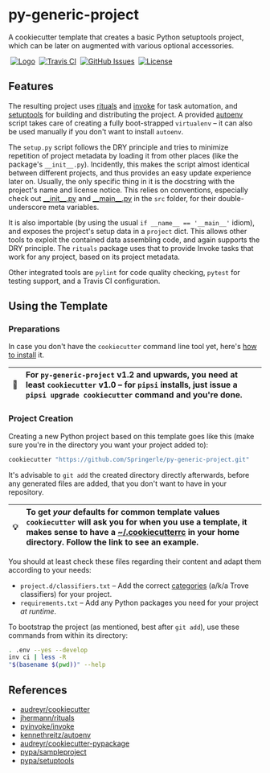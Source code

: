 # py-generic-project

A cookiecutter template that creates a basic Python setuptools project, which can be later on augmented with various optional accessories.

 [![Logo](https://raw.github.com/Springerle/springerle.github.io/master/static/img/logo-64.png)](http://springerle.github.io/)
 [![Travis CI](https://api.travis-ci.org/Springerle/py-generic-project.svg)](https://travis-ci.org/Springerle/py-generic-project)
 [![GitHub Issues](https://img.shields.io/github/issues/Springerle/py-generic-project.svg)](https://github.com/Springerle/py-generic-project/issues)
 [![License](http://img.shields.io/badge/license-MIT-red.svg)](https://github.com/Springerle/py-generic-project/blob/master/LICENSE)


## Features

The resulting project uses
[rituals](https://github.com/jhermann/rituals)
and [invoke](https://github.com/pyinvoke/invoke/)
for task automation, and
[setuptools](https://bitbucket.org/pypa/setuptools)
for building and distributing the project.
A provided [autoenv](https://github.com/kennethreitz/autoenv) script takes care
of creating a fully boot-strapped `virtualenv` – it can also be used manually
if you don't want to install `autoenv`.

The `setup.py` script follows the DRY principle and tries to
minimize repetition of project metadata by loading it from other
places (like the package's `__init__.py`). Incidently, this makes
the script almost identical between different projects, and thus
provides an easy update experience later on. Usually, the only specific
thing in it is the docstring with the project's name and license notice.
This relies on conventions, especially check out
[\_\_init\_\_.py](https://github.com/Springerle/py-generic-project/blob/master/%7B%7Bcookiecutter.repo_name%7D%7D/src/%7B%7Bcookiecutter.pkg_name%7D%7D/__init__.py)
and
[\_\_main\_\_.py](https://github.com/Springerle/py-generic-project/blob/master/%7B%7Bcookiecutter.repo_name%7D%7D/src/%7B%7Bcookiecutter.pkg_name%7D%7D/__main__.py)
in the `src` folder, for their double-underscore meta variables.

It is also importable (by using the usual `if __name__ == '__main__'`
idiom), and exposes the project's setup data in a `project` dict.
This allows other tools to exploit the contained data assembling code,
and again supports the DRY principle. The `rituals` package
uses that to provide Invoke tasks that work for any project, based on
its project metadata.

Other integrated tools are `pylint` for code quality checking,
`pytest` for testing support, and a Travis CI configuration.


## Using the Template

### Preparations

In case you don't have the `cookiecutter` command line tool yet, here's
[how to install](https://github.com/Springerle/springerle.github.io#installing-the-cookiecutter-cli) it.

:loudspeaker: | For `py-generic-project` v1.2 and upwards, you need at least `cookiecutter` v1.0 – for `pipsi` installs, just issue a `pipsi upgrade cookiecutter` command and you're done.
---- | :----


### Project Creation

Creating a new Python project based on this template goes like this (make sure
you're in the directory you want your project added to):

```sh
cookiecutter "https://github.com/Springerle/py-generic-project.git"
```

It's advisable to `git add` the created directory directly afterwards, before any
generated files are added, that you don't want to have in your repository.

:bulb: | To get *your* defaults for common template values `cookiecutter` will ask you for when you use a template, it makes sense to have a [~/.cookiecutterrc](https://github.com/jhermann/ruby-slippers/blob/master/home/.cookiecutterrc) in your home directory. Follow the link to see an example.
---- | :----

You should at least check these files regarding their content and adapt them according to your needs:

 * ``project.d/classifiers.txt`` – Add the correct [categories](http://pypi.python.org/pypi?:action=list_classifiers) (a/k/a Trove classifiers) for your project.
 * ``requirements.txt`` – Add any Python packages you need for your project _at runtime_.

To bootstrap the project (as mentioned, best after `git add`), use these commands from within its directory:

```sh
. .env --yes --develop
inv ci | less -R
"$(basename $(pwd))" --help
```


## References

* [audreyr/cookiecutter](https://github.com/audreyr/cookiecutter)
* [jhermann/rituals](https://github.com/jhermann/rituals)
* [pyinvoke/invoke](https://github.com/pyinvoke/invoke)
* [kennethreitz/autoenv](https://github.com/kennethreitz/autoenv)
* [audreyr/cookiecutter-pypackage](https://github.com/audreyr/cookiecutter-pypackage)
* [pypa/sampleproject](https://github.com/pypa/sampleproject)
* [pypa/setuptools](https://bitbucket.org/pypa/setuptools)
